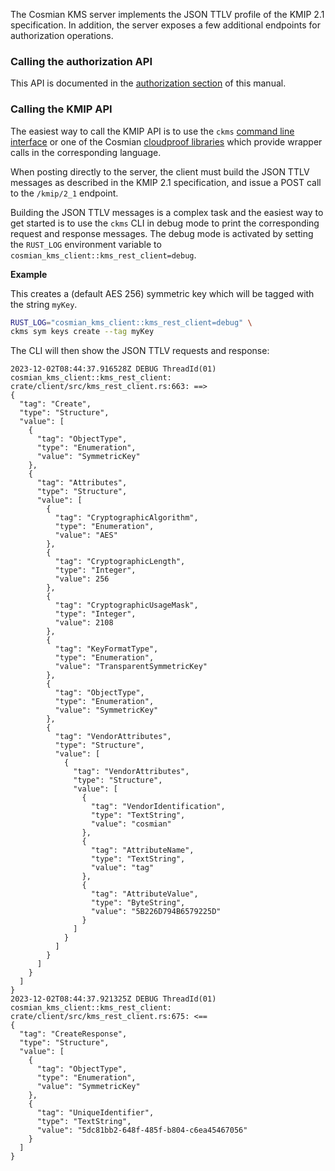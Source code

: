 The Cosmian KMS server implements the JSON TTLV profile of the KMIP 2.1 specification.
In addition, the server exposes a few additional endpoints for authorization operations.

### Calling the authorization API

This API is documented in the [authorization section](./authorization.md) of this manual.

### Calling the KMIP API

The easiest way to call the KMIP API is to use the `ckms` [command line interface](./cli/cli.md) 
or one of the Cosmian [cloudproof libraries](https://github.com/Cosmian) which provide wrapper calls in the corresponding language.

When posting directly to the server, the client must build the JSON TTLV messages as described in the KMIP 2.1 specification,
and issue a POST call to the `/kmip/2_1` endpoint.

Building the JSON TTLV messages is a complex task and the easiest way to get started is to use the `ckms` CLI
in debug mode to print the corresponding request and response messages.
The debug mode is activated by setting the `RUST_LOG` environment variable to `cosmian_kms_client::kms_rest_client=debug`.

**Example**

This creates a (default AES 256) symmetric key which will be tagged with the string `myKey`.

```bash
RUST_LOG="cosmian_kms_client::kms_rest_client=debug" \
ckms sym keys create --tag myKey 
```

The CLI will then show the JSON TTLV requests and response:

```
2023-12-02T08:44:37.916528Z DEBUG ThreadId(01) cosmian_kms_client::kms_rest_client: crate/client/src/kms_rest_client.rs:663: ==>
{
  "tag": "Create",
  "type": "Structure",
  "value": [
    {
      "tag": "ObjectType",
      "type": "Enumeration",
      "value": "SymmetricKey"
    },
    {
      "tag": "Attributes",
      "type": "Structure",
      "value": [
        {
          "tag": "CryptographicAlgorithm",
          "type": "Enumeration",
          "value": "AES"
        },
        {
          "tag": "CryptographicLength",
          "type": "Integer",
          "value": 256
        },
        {
          "tag": "CryptographicUsageMask",
          "type": "Integer",
          "value": 2108
        },
        {
          "tag": "KeyFormatType",
          "type": "Enumeration",
          "value": "TransparentSymmetricKey"
        },
        {
          "tag": "ObjectType",
          "type": "Enumeration",
          "value": "SymmetricKey"
        },
        {
          "tag": "VendorAttributes",
          "type": "Structure",
          "value": [
            {
              "tag": "VendorAttributes",
              "type": "Structure",
              "value": [
                {
                  "tag": "VendorIdentification",
                  "type": "TextString",
                  "value": "cosmian"
                },
                {
                  "tag": "AttributeName",
                  "type": "TextString",
                  "value": "tag"
                },
                {
                  "tag": "AttributeValue",
                  "type": "ByteString",
                  "value": "5B226D794B6579225D"
                }
              ]
            }
          ]
        }
      ]
    }
  ]
}    
2023-12-02T08:44:37.921325Z DEBUG ThreadId(01) cosmian_kms_client::kms_rest_client: crate/client/src/kms_rest_client.rs:675: <==
{
  "tag": "CreateResponse",
  "type": "Structure",
  "value": [
    {
      "tag": "ObjectType",
      "type": "Enumeration",
      "value": "SymmetricKey"
    },
    {
      "tag": "UniqueIdentifier",
      "type": "TextString",
      "value": "5dc81bb2-648f-485f-b804-c6ea45467056"
    }
  ]
}    
```


